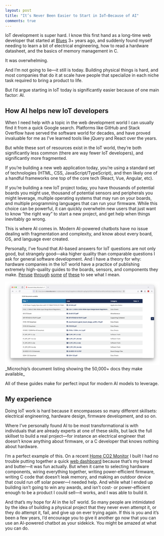 ```yaml
---
layout: post
title: "It’s Never Been Easier to Start in IoT—Because of AI"
comments: true
---
```


IoT development is super hard. I know this first hand as a long-time web developer that started at [Blues](https://blues.com/) 3+ years ago, and suddenly found myself needing to learn a bit of electrical engineering, how to read a hardware datasheet, and the basics of memory management in C.

It was overwhelming.

And I’m not going to lie—it still is today. Building physical things is hard, and most companies that do it at scale have people that specialize in each niche task required to bring a product to life.

But I’d argue starting in IoT today is significantly easier because of one main factor: AI.

## How AI helps new IoT developers

When I need help with a topic in the web development world I can usually find it from a quick Google search. Platforms like GitHub and Stack Overflow have served the software world for decades, and have proved invaluable for me as I’ve learned tools like jQuery and React over the years.

But while these sort of resources exist in the IoT world, they’re both significantly less common (there are way fewer IoT developers), and significantly more fragmented.

If you’re building a new web application today, you’re using a standard set of technologies (HTML, CSS, JavaScript/TypeScript), and then likely one of a handful frameworks one top of the core tech (React, Vue, Angular, etc).

If you’re building a new IoT project today, you have thousands of potential boards you might use, thousand of potential sensors and peripherals you might leverage, multiple operating systems that may run on your boards, and multiple programming languages that can run your firmware. While this choice can be powerful, it can quickly overwhelm new users that just want to know “the right way” to start a new project, and get help when things inevitably go wrong.

This is where AI comes in. Modern AI-powered chatbots have no issue dealing with fragmentation and complexity, and know about every board, OS, and language ever created.

Personally, I’ve found that AI-based answers for IoT questions are not only good, but strangely good—aka higher quality than comparable questions I ask for general software development. And I have a theory for why: hardware companies in the IoT world have a practice of publishing extremely high-quality guides to the boards, sensors, and components they make. [Peruse](https://ww1.microchip.com/downloads/en/Appnotes/90001416a.pdf) [through](https://www.ti.com/lit/an/slvaft2a/slvaft2a.pdf?ts=1735848085868) [some](https://www.silabs.com/documents/login/application-notes/an1290-rs9116w-firmware-update-application-note.pdf) [of](https://sixfab.com/wp-content/uploads/2021/02/Telit_LE910Cx-PSM-Application-Note_r0.pdf) [these](https://www.nxp.com/docs/en/application-note/AN13247.pdf) to see what I mean.

<img alt="Listing of Microchip's help documents" src="/images/posts/2025-01-03/datasheet-listing.png" class="plain">
_Microchip’s document listing showing the 50,000+ docs they make available_

All of these guides make for perfect input for modern AI models to leverage.

## My experience

Doing IoT work is hard because it encompasses so many different skillsets: electrical engineering, hardware design, firmware development, and so on.

Where I’ve personally found AI to be most transformational is with individuals that are already experts at one of these skills, but lack the full skillset to build a real project—for instance an electrical engineer that doesn’t know anything about firmware, or a C developer that knows nothing about hardware.

I’m a perfect example of this. On a recent [Home CO2 Monitor](https://www.hackster.io/tjvantoll/monitoring-home-co2-levels-with-lorawan-0b53a3) I built I had no trouble putting together a quick [web dashboard](https://co2-home-monitor.netlify.app/) because that’s my bread and butter—it was fun actually. But when it came to selecting hardware components, wiring everything together, writing power-efficient firmware, writing C code that doesn’t leak memory, and making an outdoor device that could run off solar power—I needed help. And while what I ended up building isn’t going to win any awards, and isn’t cost- or power-efficient enough to be a product I could sell—it works, and I was able to build it.

And that’s my hope for AI in the IoT world. So many people are intimidated by the idea of building a physical project that they never even attempt it, or they do attempt it, fail, and give up on ever trying again. If this is you and it’s been a few years, I’d encourage you to give it another go now that you can use an AI-powered chatbot as your sidekick. You might be amazed at what you can do.
